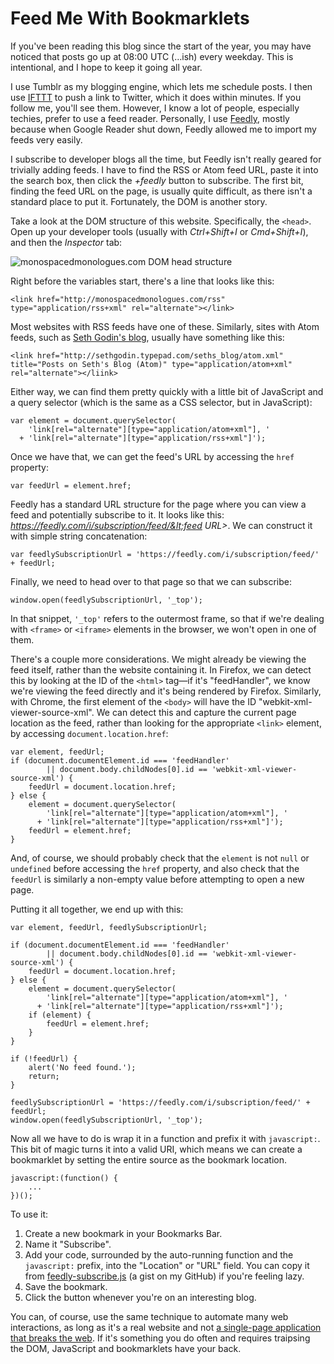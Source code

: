 # Feed Me With Bookmarklets

If you've been reading this blog since the start of the year, you may have noticed that posts go up at 08:00 UTC (…ish) every weekday. This is intentional, and I hope to keep it going all year.

I use Tumblr as my blogging engine, which lets me schedule posts. I then use [IFTTT][] to push a link to Twitter, which it does within minutes. If you follow me, you'll see them. However, I know a lot of people, especially techies, prefer to use a feed reader. Personally, I use [Feedly][], mostly because when Google Reader shut down, Feedly allowed me to import my feeds very easily.

I subscribe to developer blogs all the time, but Feedly isn't really geared for trivially adding feeds. I have to find the RSS or Atom feed URL, paste it into the search box, then click the *+feedly* button to subscribe. The first bit, finding the feed URL on the page, is usually quite difficult, as there isn't a standard place to put it. Fortunately, the DOM is another story.

Take a look at the DOM structure of this website. Specifically, the `<head>`. Open up your developer tools (usually with *Ctrl+Shift+I* or *Cmd+Shift+I*), and then the *Inspector* tab:

![monospacedmonologues.com DOM head structure](https://s3-eu-west-1.amazonaws.com/monospacedmonologues.com/2016-01-18+-+monospacedmonologues.com+DOM+head+structure.png)

Right before the variables start, there's a line that looks like this:

    <link href="http://monospacedmonologues.com/rss" type="application/rss+xml" rel="alternate"></link>

Most websites with RSS feeds have one of these. Similarly, sites with Atom feeds, such as [Seth Godin's blog][Seth's Blog], usually have something like this:

    <link href="http://sethgodin.typepad.com/seths_blog/atom.xml" title="Posts on Seth's Blog (Atom)" type="application/atom+xml" rel="alternate"></liink>

Either way, we can find them pretty quickly with a little bit of JavaScript and a query selector (which is the same as a CSS selector, but in JavaScript):

    var element = document.querySelector(
        'link[rel="alternate"][type="application/atom+xml"], '
      + 'link[rel="alternate"][type="application/rss+xml"]');

Once we have that, we can get the feed's URL by accessing the `href` property:

    var feedUrl = element.href;

Feedly has a standard URL structure for the page where you can view a feed and potentially subscribe to it. It looks like this: *https://feedly.com/i/subscription/feed/&lt;feed URL&gt;*. We can construct it with simple string concatenation:

    var feedlySubscriptionUrl = 'https://feedly.com/i/subscription/feed/' + feedUrl;

Finally, we need to head over to that page so that we can subscribe:

    window.open(feedlySubscriptionUrl, '_top');

In that snippet, `'_top'` refers to the outermost frame, so that if we're dealing with `<frame>` or `<iframe>` elements in the browser, we won't open in one of them.

There's a couple more considerations. We might already be viewing the feed itself, rather than the website containing it. In Firefox, we can detect this by looking at the ID of the `<html>` tag—if it's "feedHandler", we know we're viewing the feed directly and it's being rendered by Firefox. Similarly, with Chrome, the first element of the `<body>` will have the ID "webkit-xml-viewer-source-xml". We can detect this and capture the current page location as the feed, rather than looking for the appropriate `<link>` element, by accessing `document.location.href`:

    var element, feedUrl;
    if (document.documentElement.id === 'feedHandler'
            || document.body.childNodes[0].id == 'webkit-xml-viewer-source-xml') {
        feedUrl = document.location.href;
    } else {
        element = document.querySelector(
            'link[rel="alternate"][type="application/atom+xml"], '
          + 'link[rel="alternate"][type="application/rss+xml"]');
        feedUrl = element.href;
    }

And, of course, we should probably check that the `element` is not `null` or `undefined` before accessing the `href` property, and also check that the `feedUrl` is similarly a non-empty value before attempting to open a new page.

Putting it all together, we end up with this:

    var element, feedUrl, feedlySubscriptionUrl;

    if (document.documentElement.id === 'feedHandler'
            || document.body.childNodes[0].id == 'webkit-xml-viewer-source-xml') {
        feedUrl = document.location.href;
    } else {
        element = document.querySelector(
            'link[rel="alternate"][type="application/atom+xml"], '
          + 'link[rel="alternate"][type="application/rss+xml"]');
        if (element) {
            feedUrl = element.href;
        }
    }

    if (!feedUrl) {
        alert('No feed found.');
        return;
    }

    feedlySubscriptionUrl = 'https://feedly.com/i/subscription/feed/' + feedUrl;
    window.open(feedlySubscriptionUrl, '_top');

Now all we have to do is wrap it in a function and prefix it with `javascript:`. This bit of magic turns it into a valid URI, which means we can create a bookmarklet by setting the entire source as the bookmark location.

    javascript:(function() {
        ...
    })();

To use it:

  1. Create a new bookmark in your Bookmarks Bar.
  2. Name it "Subscribe".
  3. Add your code, surrounded by the auto-running function and the `javascript:` prefix, into the "Location" or "URL" field. You can copy it from [feedly-subscribe.js][] (a gist on my GitHub) if you're feeling lazy.
  4. Save the bookmark.
  5. Click the button whenever you're on an interesting blog.

You can, of course, use the same technique to automate many web interactions, as long as it's a real website and not [a single-page application that breaks the web][Why I hate your Single Page App]. If it's something you do often and requires traipsing the DOM, JavaScript and bookmarklets have your back.

[Feedly]: https://feedly.com/
[IFTTT]: https://ifttt.com/
[Seth's Blog]: http://sethgodin.typepad.com/
[feedly-subscribe.js]: https://gist.github.com/SamirTalwar/6730180
[Why I hate your Single Page App]: https://medium.com/@stilkov/why-i-hate-your-single-page-app-f08bb4ff9134
